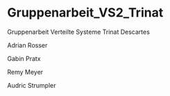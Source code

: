 # Gruppenarbeit_VS2_Trinat

Gruppenarbeit Verteilte Systeme Trinat Descartes

Adrian Rosser

Gabin Pratx

Remy Meyer

Audric Strumpler
